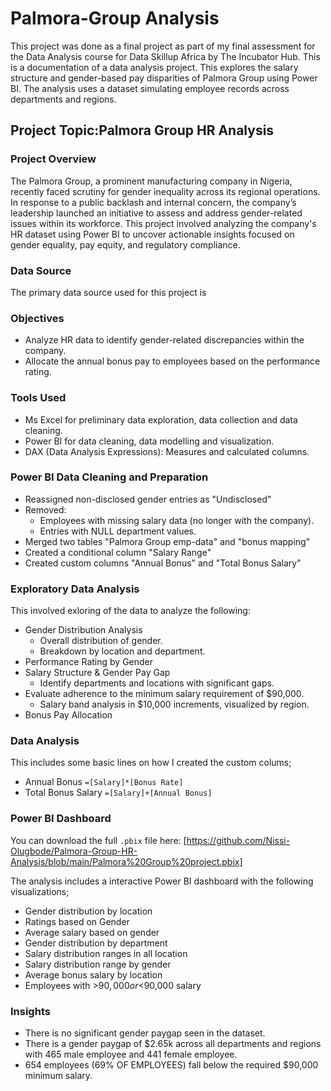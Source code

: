 # Palmora-Group Analysis
This project was done as a final project as part of my final assessment for the Data Analysis course for Data Skillup Africa by The Incubator Hub.
This is a documentation of a data analysis project. This explores the salary structure and gender-based pay disparities of Palmora Group using Power BI. The analysis uses a dataset simulating employee records across departments and regions. 

## Project Topic:Palmora Group HR Analysis

### Project Overview
The Palmora Group, a prominent manufacturing company in Nigeria, recently faced scrutiny for gender inequality across its regional operations. In response to a public backlash and internal concern, the company’s leadership launched an initiative to assess and address gender-related issues within its workforce.
This project involved analyzing the company's HR dataset using Power BI to uncover actionable insights focused on gender equality, pay equity, and regulatory compliance.

### Data Source
The primary data source used for this project is 

### Objectives
- Analyze HR data to identify gender-related discrepancies within the company.
- Allocate the annual bonus pay to employees based on the performance rating.
 
### Tools Used
- Ms Excel for preliminary data exploration, data collection and data cleaning.
- Power BI for data cleaning, data modelling and visualization.
- DAX (Data Analysis Expressions): Measures and calculated columns.

### Power BI Data Cleaning and Preparation
  - Reassigned non-disclosed gender entries as "Undisclosed"
  - Removed:
    -  Employees with missing salary data (no longer with the company).
    -  Entries with NULL department values.
  - Merged two tables "Palmora Group emp-data" and "bonus mapping"
  - Created a conditional column "Salary Range"
  - Created custom columns "Annual Bonus" and "Total Bonus Salary"
   
### Exploratory Data Analysis
This involved exloring of the data to analyze the following:
- Gender Distribution Analysis
   - Overall distribution of gender.
   - Breakdown by location and department.
- Performance Rating by Gender
- Salary Structure & Gender Pay Gap
  - Identify departments and locations with significant gaps.
- Evaluate adherence to the minimum salary requirement of $90,000.
  - Salary band analysis in $10,000 increments, visualized by region.
- Bonus Pay Allocation

### Data Analysis
This includes some basic lines on how I created the custom colums;
- Annual Bonus
``` =[Salary]*[Bonus Rate] ```
- Total Bonus Salary
```=[Salary]+[Annual Bonus] ```

### Power BI Dashboard
You can download the full `.pbix` file here: [https://github.com/Nissi-Olugbode/Palmora-Group-HR-Analysis/blob/main/Palmora%20Group%20project.pbix]

The analysis includes a interactive Power BI dashboard with the following visualizations;
- Gender distribution by location
- Ratings based on Gender
- Average salary based on gender
- Gender distribution by department
- Salary distribution ranges in all location
- Salary distribution range by gender
- Average bonus salary by location
- Employees with >$90,000 or <$90,000 salary

### Insights
- There is no significant gender paygap seen in the dataset.
- There is a gender paygap of $2.65k across all departments and regions with 465 male employee and 441 female employee.
- 654 employees (69% OF EMPLOYEES) fall below the required $90,000 minimum salary.


